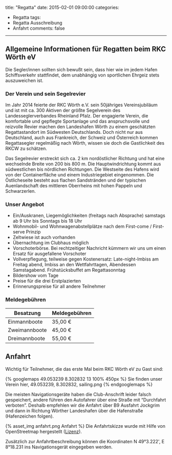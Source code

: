 title: "Regatta"
date: 2015-02-01 09:00:00
categories:
- Regatta
tags:
- Regatta Ausschreibung
- Anfahrt
comments: false
---

[link_openstreetmap_licence]: http://www.openstreetmap.org/copyright

## Allgemeine Informationen für Regatten beim RKC Wörth eV

Die Segler/innen sollten sich bewußt sein, dass hier wie im jedem Hafen Schiffsverkehr stattfindet, dem unabhängig von sportlichen Ehrgeiz stets auszuweichen ist.

<!-- more -->

### Der Verein und sein Segelrevier

Im Jahr 2014 feierte der RKC Wörth e.V. sein 50jähriges Vereinsjubiläum und ist mit ca. 300 Aktiven der größte Segelverein des Landesseglerverbandes Rheinland Pfalz. Der engagierte Verein, die komfortable und gepflegte Sportanlage und das anspruchsvolle und reizvolle Revier machen den Landeshafen Wörth zu einem geschätzten Regattastandort im Südwesten Deutschlands. Doch nicht nur aus Deutschland, auch aus Frankreich, der Schweiz und Österreich kommen Regattasegler regelmäßig nach Wörth, wissen sie doch die Gastlichkeit des RKCW zu schätzen.

Das Segelrevier erstreckt sich ca. 2 km nordöstlicher Richtung und hat eine wechselnde Breite von 200 bis 800 m. Die Hauptwindrichtung kommt aus südwestlichen bis nördlichen Richtungen. Die Westseite des Hafens wird von der Containerfläche und einem Industriegebiet eingenommen. Die Östlicheseite besteht aus flachen Sandstränden und der typischen Auenlandschaft des mittleren Oberrheins mit hohen Pappeln und Schwarzerlen.

### Unser Angebot

* Ein/Auskranen, Liegemöglichkeiten (freitags nach Absprache) samstags ab 9 Uhr bis Sonntags bis 18 Uhr
* Wohnmobil- und Wohnwagenabstellplätze nach dem First-come / First-serve Prinzip
* Zeltwiese ist auch vorhanden
* Übernachtung im Clubhaus möglich
* Vorschoterbörse. Bei rechtzeitiger Nachricht kümmern wir uns um einen Ersatz für ausgefallene Vorschoter
* Vollverpflegung, teilweise gegen Kostenersatz: Late-night-Imbiss am Freitag abend, Imbiss an den Wettfahrttagen, Abendessen Samstagabend. Frühstücksbuffet am Regattasonntag
* Bildershow vom Tage
* Preise für die drei Erstplazierten
* Erinnerungspreise für all andere Teilnehmer

### Meldegebühren

| Besatzung | Meldegebühren |
| - | - |
| Einmannboote  | 35,00 € |
| Zweimannboote | 45,00 € |
| Dreimannboote | 55,00 € |

## Anfahrt

Wichtig für Teilnehmer, die das erste Mal beim RKC Wörth eV zu Gast sind:

{% googlemaps 49.053239 8.302832 13 100% 450px %}
  Sie finden unser Verein hier, 49.053239, 8.302832, sailing.png
{% endgooglemaps %}

Die meisten Navigationsgeräte haben die Club-Anschrift leider falsch gespeichert, andere führen den Autofahrer über eine Straße mit “Durchfahrt verboten”. Deshalb empfehlen wir die Anfahrt über B9 Ausfahrt Jockgrim und dann in Richtung Wörther Landeshafen über die Hafenstraße (Hafenzeichen folgen).

{% asset_img anfahrt.png Anfahrt %}
Die Anfahrtskizze wurde mit Hilfe von OpenStreetmap hergestellt ([Lizenz][link_openstreetmap_licence]).

Zusätzlich zur Anfahrtbeschreibung können die Koordinaten N 49°3.222', E 8°18.231 ins Navigationsgerät eingegeben werden.
